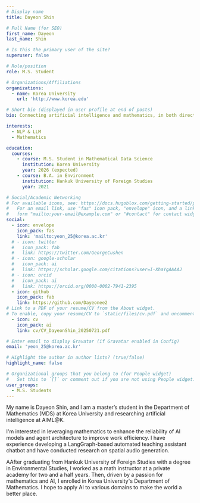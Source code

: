 ```yaml
---
# Display name
title: Dayeon Shin

# Full Name (for SEO)
first_name: Dayeon
last_name: Shin

# Is this the primary user of the site?
superuser: false

# Role/position
role: M.S. Student

# Organizations/Affiliations
organizations:
  - name: Korea University
    url: 'http://www.korea.edu'

# Short bio (displayed in user profile at end of posts)
bio: Connecting artificial intelligence and mathematics, in both directions.

interests:
  - NLP & LLM
  - Mathematics

education:
  courses:
    - course: M.S. Student in Mathematical Data Science
      institution: Korea University
      year: 2026 (expected)
    - course: B.A. in Environment
      institution: Hankuk University of Foreign Studies
      year: 2021

# Social/Academic Networking
# For available icons, see: https://docs.hugoblox.com/getting-started/page-builder/#icons
#   For an email link, use "fas" icon pack, "envelope" icon, and a link in the
#   form "mailto:your-email@example.com" or "#contact" for contact widget.
social:
  - icon: envelope
    icon_pack: fas
    link: 'mailto:yeon_25@korea.ac.kr'
  # - icon: twitter
  #   icon_pack: fab
  #   link: https://twitter.com/GeorgeCushen
  # - icon: google-scholar
  #   icon_pack: ai
  #   link: https://scholar.google.com/citations?user=I-XhaYgAAAAJ
  # - icon: orcid
  #   icon_pack: ai
  #   link: https://orcid.org/0000-0002-7941-2395
  - icon: github
    icon_pack: fab
    link: https://github.com/Dayeonee2
# Link to a PDF of your resume/CV from the About widget.
# To enable, copy your resume/CV to `static/files/cv.pdf` and uncomment the lines below.
  - icon: cv
    icon_pack: ai
    link: cv/CV_DayeonShin_20250721.pdf

# Enter email to display Gravatar (if Gravatar enabled in Config)
email: 'yeon_25@korea.ac.kr'

# Highlight the author in author lists? (true/false)
highlight_name: false

# Organizational groups that you belong to (for People widget)
#   Set this to `[]` or comment out if you are not using People widget.
user_groups:
  - M.S. Students
---
```


<!-- 짧은 자기소개 -->
My name is Dayeon Shin, and I am a master’s student in the Department of Mathematics (MDS) at Korea University and researching artificial intelligence at AIML@K.

<!-- 연구분야/주제 관심사 소개 -->
I'm interested in leveraging mathematics to enhance the reliability of AI models and agent architecture to improve work efficiency. I have experience developing a LangGraph-based automated teaching assistant chatbot and have conducted research on spatial audio generation.

<!-- 그 외의 것/trivia -->
AAfter graduating from Hankuk University of Foreign Studies with a degree in Environmental Studies, I worked as a math instructor at a private academy for two and a half years. Then, driven by a passion for mathematics and AI, I enrolled in Korea University's Department of Mathematics. I hope to apply AI to various domains to make the world a better place.